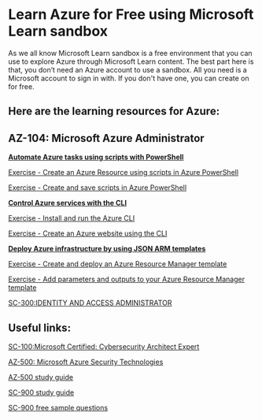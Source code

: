 # Learn Azure for Free using Microsoft Learn sandbox

As we all know Microsoft Learn sandbox is a free environment that you can use to explore Azure through Microsoft Learn content. The best part here is that, you don’t need an Azure account to use a sandbox. All you need is a Microsoft account to sign in with. If you don't have one, you can create on for free.

Here are the learning resources for Azure:
--
AZ-104: Microsoft Azure Administrator 
--
**[Automate Azure tasks using scripts with PowerShell](https://docs.microsoft.com/en-us/learn/modules/automate-azure-tasks-with-powershell/)**

[Exercise - Create an Azure Resource using scripts in Azure PowerShell](https://docs.microsoft.com/en-us/learn/modules/automate-azure-tasks-with-powershell/6-exercise-create-resource-interactively)

[Exercise - Create and save scripts in Azure PowerShell](https://docs.microsoft.com/en-us/learn/modules/automate-azure-tasks-with-powershell/8-exercise-create-resource-using-script)

**[Control Azure services with the CLI](https://docs.microsoft.com/en-us/learn/modules/control-azure-services-with-cli/)**

[Exercise - Install and run the Azure CLI](https://docs.microsoft.com/en-us/learn/modules/control-azure-services-with-cli/3-exercise-install-and-run-the-azure-cli?pivots=windows)

[Exercise - Create an Azure website using the CLI](https://docs.microsoft.com/en-us/learn/modules/control-azure-services-with-cli/5-exercise-create-website-using-the-cli?ns-enrollment-type=LearningPath&ns-enrollment-id=learn.az104-admin-prerequisites)

**[Deploy Azure infrastructure by using JSON ARM templates](https://docs.microsoft.com/en-us/learn/modules/create-azure-resource-manager-template-vs-code/)**

[Exercise - Create and deploy an Azure Resource Manager template](https://docs.microsoft.com/en-us/learn/modules/create-azure-resource-manager-template-vs-code/3-exercise-create-and-deploy-template?pivots=powershell)

[Exercise - Add parameters and outputs to your Azure Resource Manager template](https://docs.microsoft.com/en-us/learn/modules/create-azure-resource-manager-template-vs-code/5-exercise-parameters-output?pivots=powershell)


[SC-300:IDENTITY AND ACCESS ADMINISTRATOR](https://microsoftlearning.github.io/SC-300-Identity-and-Access-Administrator/) 

Useful links:
--

[SC-100:Microsoft Certified: Cybersecurity Architect Expert](https://docs.microsoft.com/en-us/learn/certifications/exams/sc-100)

[AZ-500: Microsoft Azure Security Technologies](https://microsoftlearning.github.io/AZ500-AzureSecurityTechnologies/) 

[AZ-500 study guide](https://query.prod.cms.rt.microsoft.com/cms/api/am/binary/RE3VC70) 

[SC-900 study guide](https://query.prod.cms.rt.microsoft.com/cms/api/am/binary/RE4Mr81) 

[SC-900 free sample questions](https://docs.microsoft.com/en-us/certifications/resources/sc-900-sample-questions?azure-portal=true) 

